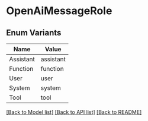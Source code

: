 # OpenAiMessageRole

## Enum Variants

| Name | Value |
|---- | -----|
| Assistant | assistant |
| Function | function |
| User | user |
| System | system |
| Tool | tool |


[[Back to Model list]](../README.md#documentation-for-models) [[Back to API list]](../README.md#documentation-for-api-endpoints) [[Back to README]](../README.md)


